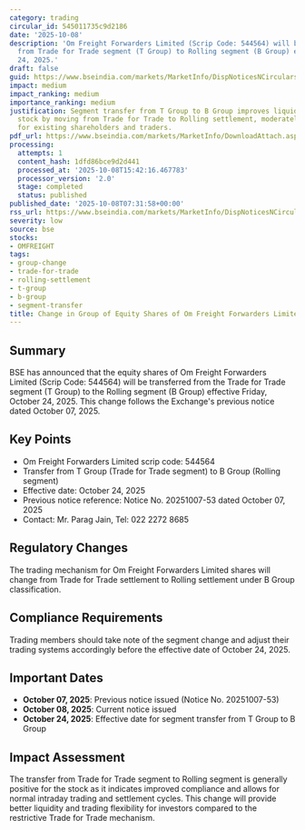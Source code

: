 ```yaml
---
category: trading
circular_id: 545011735c9d2186
date: '2025-10-08'
description: 'Om Freight Forwarders Limited (Scrip Code: 544564) will be transferred
  from Trade for Trade segment (T Group) to Rolling segment (B Group) effective October
  24, 2025.'
draft: false
guid: https://www.bseindia.com/markets/MarketInfo/DispNoticesNCirculars.aspx?Noticeid={0FB00779-3388-417A-96C5-37D2809BCD97}&noticeno=20251008-9&dt=10/08/2025&icount=9&totcount=62&flag=0
impact: medium
impact_ranking: medium
importance_ranking: medium
justification: Segment transfer from T Group to B Group improves liquidity for the
  stock by moving from Trade for Trade to Rolling settlement, moderately important
  for existing shareholders and traders.
pdf_url: https://www.bseindia.com/markets/MarketInfo/DownloadAttach.aspx?id=20251008-9&attachedId=
processing:
  attempts: 1
  content_hash: 1dfd86bce9d2d441
  processed_at: '2025-10-08T15:42:16.467783'
  processor_version: '2.0'
  stage: completed
  status: published
published_date: '2025-10-08T07:31:58+00:00'
rss_url: https://www.bseindia.com/markets/MarketInfo/DispNoticesNCirculars.aspx?Noticeid={0FB00779-3388-417A-96C5-37D2809BCD97}&noticeno=20251008-9&dt=10/08/2025&icount=9&totcount=62&flag=0
severity: low
source: bse
stocks:
- OMFREIGHT
tags:
- group-change
- trade-for-trade
- rolling-settlement
- t-group
- b-group
- segment-transfer
title: Change in Group of Equity Shares of Om Freight Forwarders Limited
---
```


## Summary

BSE has announced that the equity shares of Om Freight Forwarders Limited (Scrip Code: 544564) will be transferred from the Trade for Trade segment (T Group) to the Rolling segment (B Group) effective Friday, October 24, 2025. This change follows the Exchange's previous notice dated October 07, 2025.

## Key Points

- Om Freight Forwarders Limited scrip code: 544564
- Transfer from T Group (Trade for Trade segment) to B Group (Rolling segment)
- Effective date: October 24, 2025
- Previous notice reference: Notice No. 20251007-53 dated October 07, 2025
- Contact: Mr. Parag Jain, Tel: 022 2272 8685

## Regulatory Changes

The trading mechanism for Om Freight Forwarders Limited shares will change from Trade for Trade settlement to Rolling settlement under B Group classification.

## Compliance Requirements

Trading members should take note of the segment change and adjust their trading systems accordingly before the effective date of October 24, 2025.

## Important Dates

- **October 07, 2025**: Previous notice issued (Notice No. 20251007-53)
- **October 08, 2025**: Current notice issued
- **October 24, 2025**: Effective date for segment transfer from T Group to B Group

## Impact Assessment

The transfer from Trade for Trade segment to Rolling segment is generally positive for the stock as it indicates improved compliance and allows for normal intraday trading and settlement cycles. This change will provide better liquidity and trading flexibility for investors compared to the restrictive Trade for Trade mechanism.
